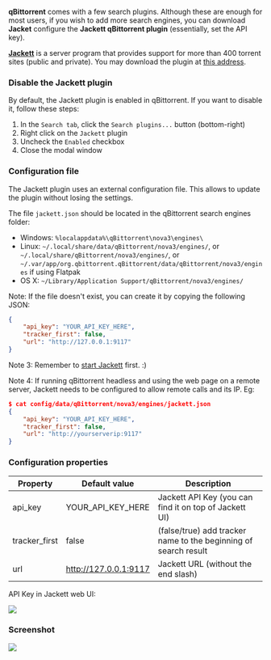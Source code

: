 **qBittorrent** comes with a few search plugins. Although these are enough for most users, if you wish to add more search engines, you can download **Jacket** configure the **Jackett qBittorrent plugin** (essentially, set the API key).

**[Jackett](https://github.com/Jackett/Jackett)** is a server program that provides support for more than 400 torrent sites (public and private). You may download the plugin at [this address](https://raw.githubusercontent.com/qbittorrent/search-plugins/master/nova3/engines/jackett.py).

### Disable the Jackett plugin
By default, the Jackett plugin is enabled in qBittorrent. If you want to disable it, follow these steps:
1. In the `Search tab`, click the `Search plugins...` button (bottom-right)
2. Right click on the `Jackett` plugin
3. Uncheck the `Enabled` checkbox
4. Close the modal window

### Configuration file
The Jackett plugin uses an external configuration file. This allows to update the plugin without losing the settings.

The file `jackett.json` should be located in the qBittorrent search engines folder:
* Windows: `%localappdata%\qBittorrent\nova3\engines\`
* Linux: `~/.local/share/data/qBittorrent/nova3/engines/`, or `~/.local/share/qBittorrent/nova3/engines/`, or `~/.var/app/org.qbittorrent.qBittorrent/data/qBittorrent/nova3/engines` if using Flatpak
* OS X: `~/Library/Application Support/qBittorrent/nova3/engines/`

Note: If the file doesn't exist, you can create it by copying the following JSON:

```json
{
    "api_key": "YOUR_API_KEY_HERE", 
    "tracker_first": false, 
    "url": "http://127.0.0.1:9117"
}
```

Note 3: Remember to [start Jackett](https://github.com/Jackett/Jackett#supported-systems) first. :)

Note 4: If running qBittorrent headless and using the web page on a remote server, Jackett needs to be configured to allow remote calls and its IP. Eg:

```json
$ cat config/data/qBittorrent/nova3/engines/jackett.json
{
    "api_key": "YOUR_API_KEY_HERE",
    "tracker_first": false,
    "url": "http://yourserverip:9117"
}
```

### Configuration properties
| Property |  Default value |  Description |
|---|---|---|
| api_key | YOUR_API_KEY_HERE | Jackett API Key (you can find it on top of Jackett UI) |
| tracker_first | false | (false/true) add tracker name to the beginning of search result |
| url | http://127.0.0.1:9117 | Jackett URL (without the end slash) |

API Key in Jackett web UI:

![](https://i.imgur.com/87yZeAU.png)

### Screenshot
![](https://i.imgur.com/uCawgLa.png)
